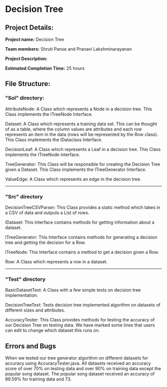 # Decision Tree 

## Project Details:

**Project name:** Decision Tree

**Team members:** Shruti Panse and Pranavi Lakshminarayanan 

**Project Description:** 

**Estimated Completion Time:** 25 hours

## File Structure:

### "Sol" directory:

AttributeNode: A Class which represents a Node in a decision tree. This Class implements the ITreeNode Interface.

Dataset: A Class which represents a training data set. This can be thought of as a table, where the column values are
attributes and each row represents an item in the data (rows will be represented by the Row class). This Class
implements the IDataclass Interface.

DecisionLeaf: A Class which represents a Leaf in a decision tree. This Class implements the ITreeNode interface.

TreeGenerator: This Class will be responsible for creating the Decision Tree given a Dataset. This Class implements
the ITreeGenerator Interface.

ValueEdge: A Class which represents an edge in the decision tree.

---

### "Src" directory

DecisionTreeCSVParser: This Class provides a static method which takes in a CSV of data and outputs a List of rows.

IDataset: This Interface contains methods for getting information about a dataset. 

ITreeGenerator: This Interface contains methods for generating a decision tree and getting the decision for a Row.

ITreeNode: This Interface contains a method to get a decision given a Row. 

Row: A Class which represents a row in a dataset.

---

### "Test" directory

BasicDatasetTest: A Class with a few simple tests on decision tree implementation.

DecisionTreeTest: Tests decision tree implemented algorithm on datasets of different sizes and attributes.

AccuracyTester: This Class provides methods for testing the accuracy of our Decision Tree on testing data.
We have marked some lines that users can edit to change which dataset this runs on.

## Errors and Bugs

When we tested our tree generator algorithm on different datasets for accuracy using AccuracyTester.java. All datasets
received an accuracy score of over 70% on testing data and over 90% on training data except the popular song dataset. 
The popular song dataset received an accuracy of 89.59%  for training data and 73.